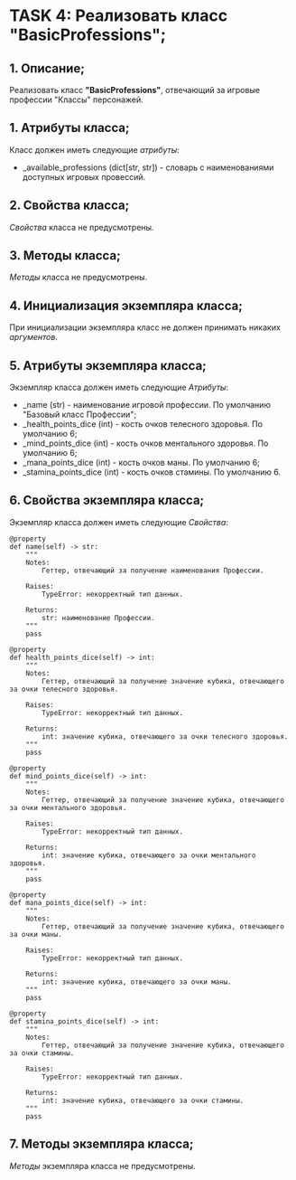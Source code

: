 # TASK 4: Реализовать класс **"BasicProfessions"**;
## 1. Описание;
Реализовать класс **"BasicProfessions"**, отвечающий за игровые профессии "Классы" персонажей.


## 1. Атрибуты класса;
Класс должен иметь следующие *атрибуты*:
* _available_professions (dict[str, str]) - словарь с наименованиями доступных игровых провессий.


## 2. Свойства класса;
*Свойства* класса не предусмотрены.


## 3. Методы класса;
*Методы* класса не предусмотрены.


## 4. Инициализация экземпляра класса;
При инициализации экземпляра класс не должен принимать никаких *аргументов*.


## 5. Атрибуты экземпляра класса;
Экземпляр класса должен иметь следующие *Атрибуты*:
* _name (str) - наименование игровой профессии. По умолчанию "Базовый класс Профессии";
* _health_points_dice (int) - кость очков телесного здоровья. По умолчанию 6;
* _mind_points_dice (int) - кость очков ментального здоровья. По умолчанию 6;
* _mana_points_dice (int) - кость очков маны. По умолчанию 6;
* _stamina_points_dice (int) - кость очков стамины. По умолчанию 6.

## 6. Свойства экземпляра класса;
Экземпляр класса должен иметь следующие *Свойства*:
```python3.13
@property
def name(self) -> str:
    """
    Notes:
        Геттер, отвечающий за получение наименования Профессии.

    Raises:
        TypeError: некорректный тип данных.

    Returns:
        str: наименование Профессии.
    """
    pass

@property
def health_points_dice(self) -> int:
    """
    Notes:
        Геттер, отвечающий за получение значение кубика, отвечающего за очки телесного здоровья.

    Raises:
        TypeError: некорректный тип данных.

    Returns:
        int: значение кубика, отвечающего за очки телесного здоровья.
    """
    pass

@property
def mind_points_dice(self) -> int:
    """
    Notes:
        Геттер, отвечающий за получение значение кубика, отвечающего за очки ментального здоровья.

    Raises:
        TypeError: некорректный тип данных.

    Returns:
        int: значение кубика, отвечающего за очки ментального здоровья.
    """
    pass

@property
def mana_points_dice(self) -> int:
    """
    Notes:
        Геттер, отвечающий за получение значение кубика, отвечающего за очки маны.

    Raises:
        TypeError: некорректный тип данных.

    Returns:
        int: значение кубика, отвечающего за очки маны.
    """
    pass

@property
def stamina_points_dice(self) -> int:
    """
    Notes:
        Геттер, отвечающий за получение значение кубика, отвечающего за очки стамины.

    Raises:
        TypeError: некорректный тип данных.

    Returns:
        int: значение кубика, отвечающего за очки стамины.
    """
    pass
```

## 7. Методы экземпляра класса;
*Методы* экземпляра класса не предусмотрены.

